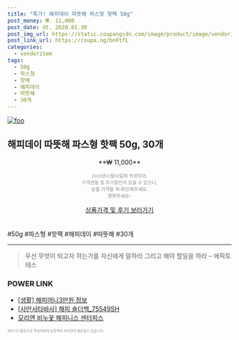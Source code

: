 ```yaml
--- 
title: "특가! 해피데이 따뜻해 파스형 핫팩 50g" 
post_money: ₩. 11,000 
post_date: dt. 2020.01.30 
post_img_url: https://static.coupangcdn.com/image/product/image/vendoritem/2018/10/22/3055099850/44cce86e-ec95-4599-8bd4-94ef1059337f.jpg 
post_link_url: https://coupa.ng/bnFtfL 
categories: 
  - vendoritem 
tags: 
  - 50g 
  - 파스형 
  - 핫팩 
  - 해피데이 
  - 따뜻해 
  - 30개 
--- 
```

[![foo](https://static.coupangcdn.com/image/product/image/vendoritem/2018/10/22/3055099850/44cce86e-ec95-4599-8bd4-94ef1059337f.jpg)](https://coupa.ng/bnFtfL) 

## 해피데이 따뜻해 파스형 핫팩 50g, 30개 
<p style="text-align: center;">**₩ 11,000**</p> 
<p style="text-align: center;"><span style="color: #898c8f; font-family: Georgia,Times,serif; font-size: 0.75em;">2020년01월30일에 작성되어, <br>가격변동 및 추가할인이 있을 수 있으니,<br> 상품 가격을 꼭!확인해주세요.<br>행복하세요~</span> 
</p>	 
<div markdown="0" style="text-align: center;"><a href="https://coupa.ng/bnFtfL" class="btn btn--success">상품가격 및 후기 보러가기</a></div> 
<br><br> 
  #50g #파스형 #핫팩 #해피데이 #따뜻해 #30개 
<hr> 

> 우선 무엇이 되고자 하는가를 자신에게 말하라 그리고 해야 할일을 하라 – 에픽토테스 


### POWER LINK

* <a href="https://blog.naver.com/fasyy4321/221762053575" target="_blank"> [생활] 해피머니3만원 정보 </a>
* <a href="https://blog.naver.com/fasyy4321/221785659324" target="_blank">[사만사타바사] 해피 숄더백_75549SH</a>
* <a href="https://blog.naver.com/an0733/221784524685" target="_blank">모리앤 비누꽃 해피니스 센터피스</a>

<span style="color: #898c8f; font-family: Georgia,Times,serif; font-size: 0.55em;">파트너스활동으로 작성자에게 일정액의 커미션이 제공될수 있습니다.</span> 
